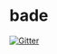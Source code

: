 # bade

[![Gitter](https://badges.gitter.im/Join%20Chat.svg)](https://gitter.im/bmcorser/bade?utm_source=badge&utm_medium=badge&utm_campaign=pr-badge&utm_content=badge)